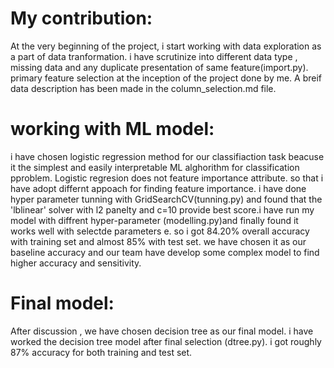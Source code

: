 # My contribution:
At the very beginning of the project, i start working with data exploration as a part of data tranformation. i have scrutinize into different data type , missing data and any duplicate presentation of same feature(import.py). primary feature selection at the inception of the project done by me.
A breif data description has been made in the column_selection.md file.
# working with ML model:
i have chosen logistic regression method for our classifiaction task beacuse it the simplest and easily interpretable ML alghorithm for classification pproblem. Logistic regresion does not feature importance attribute. so that i have adopt differnt appoach for finding feature importance. i have done hyper parameter tunning with GridSearchCV(tunning.py) and found that the 'lblinear' solver with l2 panelty and c=10 provide best score.i have run my model with diffrent hyper-parameter (modelling.py)and finally found it works well with selectde parameters e. so i got 84.20% overall accuracy with training set and almost 85% with test set. we have chosen it as our baseline accuracy and our team have develop some complex model to find higher accuracy and sensitivity.
# Final model:
After discussion , we have chosen decision tree as our final model. i have worked the decision tree model after final selection (dtree.py). i got roughly 87% accuracy for both training and test set.

